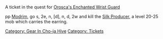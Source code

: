 A ticket in the quest for [Orosca's Enchanted Wrist
Guard](Orosca's_Enchanted_Wrist_Guard "wikilink")

pp [Modrim](Modrim "wikilink"), go s, 2e, n, \[d\], n, d, 2w and kill
the [Silk Producer](Silk_Producer "wikilink"), a level 20-25 mob which
carries the earring.

[Category: Gear In Cho-ja
Hive](Category:_Gear_In_Cho-ja_Hive "wikilink") [Category:
Tickets](Category:_Tickets "wikilink")

